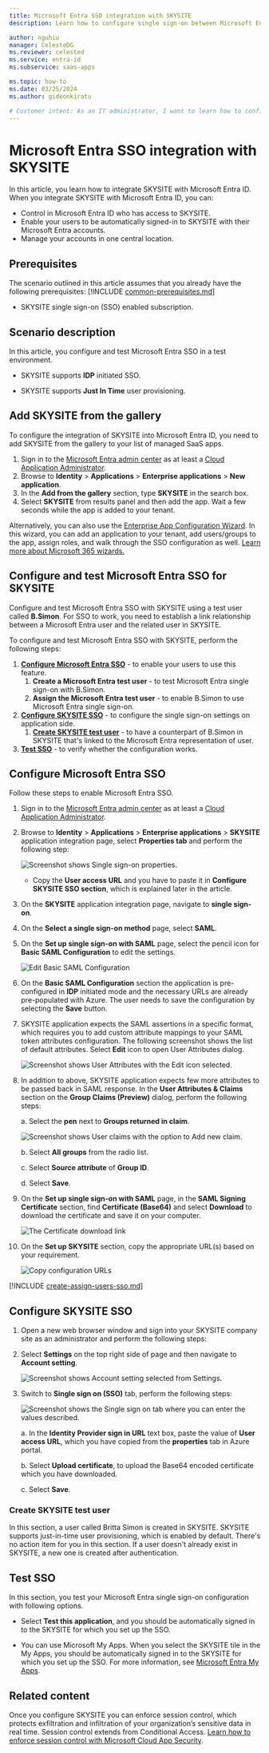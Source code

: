 ```yaml
---
title: Microsoft Entra SSO integration with SKYSITE
description: Learn how to configure single sign-on between Microsoft Entra ID and SKYSITE.

author: nguhiu
manager: CelesteDG
ms.reviewer: celested
ms.service: entra-id
ms.subservice: saas-apps

ms.topic: how-to
ms.date: 03/25/2024
ms.author: gideonkiratu

# Customer intent: As an IT administrator, I want to learn how to configure single sign-on between Microsoft Entra ID and SKYSITE so that I can control who has access to SKYSITE, enable automatic sign-in with Microsoft Entra accounts, and manage my accounts in one central location.
---
```


# Microsoft Entra SSO integration with SKYSITE

In this article,  you learn how to integrate SKYSITE with Microsoft Entra ID. When you integrate SKYSITE with Microsoft Entra ID, you can:

* Control in Microsoft Entra ID who has access to SKYSITE.
* Enable your users to be automatically signed-in to SKYSITE with their Microsoft Entra accounts.
* Manage your accounts in one central location.

## Prerequisites
The scenario outlined in this article assumes that you already have the following prerequisites:
[!INCLUDE [common-prerequisites.md](~/identity/saas-apps/includes/common-prerequisites.md)]
* SKYSITE single sign-on (SSO) enabled subscription.

## Scenario description

In this article,  you configure and test Microsoft Entra SSO in a test environment.

* SKYSITE supports **IDP** initiated SSO.

* SKYSITE supports **Just In Time** user provisioning.

## Add SKYSITE from the gallery

To configure the integration of SKYSITE into Microsoft Entra ID, you need to add SKYSITE from the gallery to your list of managed SaaS apps.

1. Sign in to the [Microsoft Entra admin center](https://entra.microsoft.com) as at least a [Cloud Application Administrator](~/identity/role-based-access-control/permissions-reference.md#cloud-application-administrator).
1. Browse to **Identity** > **Applications** > **Enterprise applications** > **New application**.
1. In the **Add from the gallery** section, type **SKYSITE** in the search box.
1. Select **SKYSITE** from results panel and then add the app. Wait a few seconds while the app is added to your tenant.

 Alternatively, you can also use the [Enterprise App Configuration Wizard](https://portal.office.com/AdminPortal/home?Q=Docs#/azureadappintegration). In this wizard, you can add an application to your tenant, add users/groups to the app, assign roles, and walk through the SSO configuration as well. [Learn more about Microsoft 365 wizards.](/microsoft-365/admin/misc/azure-ad-setup-guides)

<a name='configure-and-test-azure-ad-sso-for-skysite'></a>

## Configure and test Microsoft Entra SSO for SKYSITE

Configure and test Microsoft Entra SSO with SKYSITE using a test user called **B.Simon**. For SSO to work, you need to establish a link relationship between a Microsoft Entra user and the related user in SKYSITE.

To configure and test Microsoft Entra SSO with SKYSITE, perform the following steps:

1. **[Configure Microsoft Entra SSO](#configure-azure-ad-sso)** - to enable your users to use this feature.
    1. **Create a Microsoft Entra test user** - to test Microsoft Entra single sign-on with B.Simon.
    1. **Assign the Microsoft Entra test user** - to enable B.Simon to use Microsoft Entra single sign-on.
1. **[Configure SKYSITE SSO](#configure-skysite-sso)** - to configure the single sign-on settings on application side.
    1. **[Create SKYSITE test user](#create-skysite-test-user)** - to have a counterpart of B.Simon in SKYSITE that's linked to the Microsoft Entra representation of user.
1. **[Test SSO](#test-sso)** - to verify whether the configuration works.

<a name='configure-azure-ad-sso'></a>

## Configure Microsoft Entra SSO

Follow these steps to enable Microsoft Entra SSO.

1. Sign in to the [Microsoft Entra admin center](https://entra.microsoft.com) as at least a [Cloud Application Administrator](~/identity/role-based-access-control/permissions-reference.md#cloud-application-administrator).
1. Browse to **Identity** > **Applications** > **Enterprise applications** > **SKYSITE** application integration page, select **Properties tab** and perform the following step: 

	![Screenshot shows Single sign-on properties.](./media/skysite-tutorial/property.png)

	* Copy the **User access URL** and you have to paste it in **Configure SKYSITE SSO section**, which is explained later in the article.

1. On the **SKYSITE** application integration page, navigate to **single sign-on**.
1. On the **Select a single sign-on method** page, select **SAML**.
1. On the **Set up single sign-on with SAML** page, select the pencil icon for **Basic SAML Configuration** to edit the settings.

   ![Edit Basic SAML Configuration](common/edit-urls.png)

1. On the **Basic SAML Configuration** section the application is pre-configured in **IDP** initiated mode and the necessary URLs are already pre-populated with Azure. The user needs to save the configuration by selecting the **Save** button.

1. SKYSITE application expects the SAML assertions in a specific format, which requires you to add custom attribute mappings to your SAML token attributes configuration. The following screenshot shows the list of default attributes. Select **Edit** icon to open User Attributes dialog.

	![Screenshot shows User Attributes with the Edit icon selected.](common/edit-attribute.png)

1. In addition to above, SKYSITE application expects few more attributes to be passed back in SAML response. In the **User Attributes & Claims** section on the **Group Claims (Preview)** dialog, perform the following steps:

	a. Select the **pen** next to **Groups returned in claim**.

	![Screenshot shows User claims with the option to Add new claim.](./media/skysite-tutorial/claims.png)

	b. Select **All groups** from the radio list.

	c. Select **Source attribute** of **Group ID**.

	d. Select **Save**.

1. On the **Set up single sign-on with SAML** page, in the **SAML Signing Certificate** section,  find **Certificate (Base64)** and select **Download** to download the certificate and save it on your computer.

	![The Certificate download link](common/certificatebase64.png)

1. On the **Set up SKYSITE** section, copy the appropriate URL(s) based on your requirement.

	![Copy configuration URLs](common/copy-configuration-urls.png)

<a name='create-an-azure-ad-test-user'></a>

[!INCLUDE [create-assign-users-sso.md](~/identity/saas-apps/includes/create-assign-users-sso.md)]

## Configure SKYSITE SSO

1. Open a new web browser window and sign into your SKYSITE company site as an administrator and perform the following steps:

1. Select **Settings** on the top right side of page and then navigate to **Account setting**.

	![Screenshot shows Account setting selected from Settings.](./media/skysite-tutorial/settings.png)

1. Switch to **Single sign on (SSO)** tab, perform the following steps:

	![Screenshot shows the Single sign on tab where you can enter the values described.](./media/skysite-tutorial/certificate.png)

	a. In the **Identity Provider sign in URL** text box, paste the value of **User access URL**, which you have copied from the **properties** tab in Azure portal.

	b. Select **Upload certificate**, to upload the Base64 encoded certificate which you have downloaded.

	c. Select **Save**.

### Create SKYSITE test user

In this section, a user called Britta Simon is created in SKYSITE. SKYSITE supports just-in-time user provisioning, which is enabled by default. There's no action item for you in this section. If a user doesn't already exist in SKYSITE, a new one is created after authentication.

## Test SSO 

In this section, you test your Microsoft Entra single sign-on configuration with following options.

* Select **Test this application**, and you should be automatically signed in to the SKYSITE for which you set up the SSO.

* You can use Microsoft My Apps. When you select the SKYSITE tile in the My Apps, you should be automatically signed in to the SKYSITE for which you set up the SSO. For more information, see [Microsoft Entra My Apps](/azure/active-directory/manage-apps/end-user-experiences#azure-ad-my-apps).

## Related content

Once you configure SKYSITE you can enforce session control, which protects exfiltration and infiltration of your organization’s sensitive data in real time. Session control extends from Conditional Access. [Learn how to enforce session control with Microsoft Cloud App Security](/cloud-app-security/proxy-deployment-aad).
